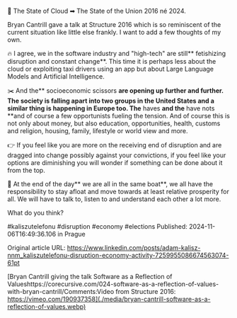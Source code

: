 🤔 The State of Cloud ➡ The State of the Union 2016 né 2024.


Bryan Cantrill gave a talk at Structure 2016 which is so reminiscent of the current situation like little else frankly. I want to add a few thoughts of my own.


🔥 I agree, we in the software industry and "high-tech" are still** fetishizing disruption and constant change**. This time it is perhaps less about the cloud or exploiting taxi drivers using an app but about Large Language Models and Artificial Intelligence.


✂️ And the** socioeconomic scissors **are opening up further and further. The society is falling apart into two groups in the United States and a similar thing is happening in Europe too. The** haves **and the** have nots **and of course a few opportunists fueling the tension. And of course this is not only about money, but also education, opportunities, health, customs and religion, housing, family, lifestyle or world view and more.


👉 If you feel like you are more on the receiving end of disruption and are dragged into change possibly against your convictions, if you feel like your options are diminishing you will wonder if something can be done about it from the top.


🚢 At the end of the day** we are all in the same boat**, we all have the responsibility to stay afloat and move towards at least relative prosperity for all. We will have to talk to, listen to and understand each other a lot more.


What do you think?


#kaliszutelefonu #disruption #economy #elections
Published: 2024-11-06T16:49:36.106 in Prague

Original article URL: https://www.linkedin.com/posts/adam-kalisz-nnm_kaliszutelefonu-disruption-economy-activity-7259955086674563074-61pt

[Bryan Cantrill giving the talk Software as a Reflection of Valueshttps://corecursive.com/024-software-as-a-reflection-of-values-with-bryan-cantrill/Comments:Video from Structure 2016: https://vimeo.com/190937358](./media/bryan-cantrill-software-as-a-reflection-of-values.webp)